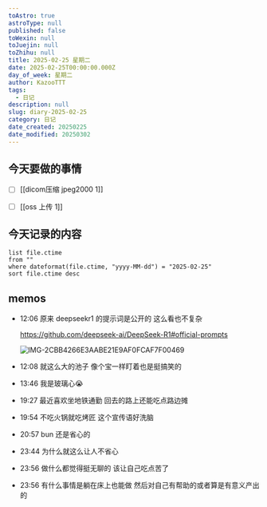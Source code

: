 ```yaml
---
toAstro: true
astroType: null
published: false
toWexin: null
toJuejin: null
toZhihu: null
title: 2025-02-25 星期二
date: 2025-02-25T00:00:00.000Z
day_of_week: 星期二
author: KazooTTT
tags:
  - 日记
description: null
slug: diary-2025-02-25
category: 日记
date_created: 20250225
date_modified: 20250302
---
```



## 今天要做的事情

- [ ] [[dicom压缩 jpeg2000 1]]
- [ ] [[oss 上传 1]] 




## 今天记录的内容

``` dataview
list file.ctime
from ""
where dateformat(file.ctime, "yyyy-MM-dd") = "2025-02-25"
sort file.ctime desc
```

## memos

- 12:06 
	原来 deepseekr1 的提示词是公开的
	这么看也不复杂

	https://github.com/deepseek-ai/DeepSeek-R1#official-prompts

	![IMG-2CBB4266E3AABE21E9AF0FCAF7F00469](</mdImages/IMG-2CBB4266E3AABE21E9AF0FCAF7F00469.png>)

- 12:08 就这么大的池子 像个宝一样盯着也是挺搞笑的 
- 13:46 我是玻璃心😭 
- 19:27 
	最近喜欢坐地铁通勤
	回去的路上还能吃点路边摊 
- 19:54 不吃火锅就吃烤匠 这个宣传语好洗脑 
- 20:57 bun 还是省心的 
- 23:44 为什么就这么让人不省心 
- 23:56 
	做什么都觉得挺无聊的
	该让自己吃点苦了 
- 23:56 
	有什么事情是躺在床上也能做
	然后对自己有帮助的或者算是有意义产出的 
